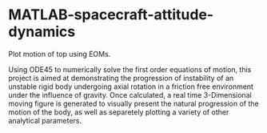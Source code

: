 # MATLAB-spacecraft-attitude-dynamics
Plot motion of top using EOMs.

Using ODE45 to numerically solve the first order equations of motion, this project is aimed at demonstrating the
progression of instability of an unstable rigid body undergoing axial rotation in a friction free environment under the influence of gravity. Once calculated, a real time 3-Dimensional moving figure is generated to visually present the natural progression of the motion of the body, as well as separetely plotting a variety of other analytical parameters.
